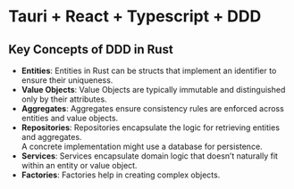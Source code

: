 # Tauri + React + Typescript + DDD

## Key Concepts of DDD in Rust
- **Entities**: Entities in Rust can be structs that implement an identifier to ensure their uniqueness.
- **Value Objects**: Value Objects are typically immutable and distinguished only by their attributes.
- **Aggregates**: Aggregates ensure consistency rules are enforced across entities and value objects.
- **Repositories**: Repositories encapsulate the logic for retrieving entities and aggregates. <br />
  A concrete implementation might use a database for persistence.
- **Services**: Services encapsulate domain logic that doesn’t naturally fit within an entity or value object.
- **Factories**: Factories help in creating complex objects.